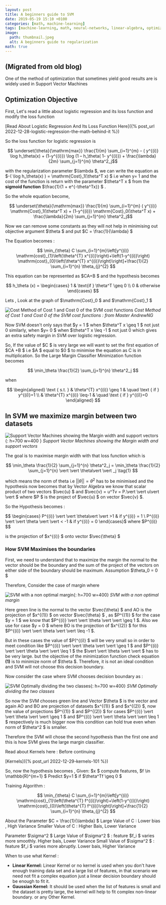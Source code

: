 ```yaml
---
layout: post
title: A beginners guide to SVM
date: 2019-05-19 15:10 +0100
categories: [math, machine-learning]
tags: [machine-learning, math, neural-networks, linear-algebra, optimization, svm]
image:
  path: thumbnail.jpeg
  alt: A beginners guide to regularization
math: true
---
```


## (Migrated from old blog)

One of the method of optimization that sometimes yield good results are is widely used in Support Vector Machines

## Optimization Objective

First, Let's read a little about logistic regression and its loss function and modify the loss function

[Read About Logistic Regression And Its Loss Function Here]({% post_url 2022-12-28-logistic-regression-the-math-behind-it %})

So the loss function for logistic regression is

$$ \underset{\theta}{\mathrm{max}} \frac{1}{m} \sum_{i=1}^{m} – ( y^{(i)} \log h_\theta(x) + (1-y^{(i)}) \log (1 – h_\theta( 1- y^{(i)})  + \frac{\lambda}{2m} \sum_{j=1}^{m} \theta^2_j$$

 with the regularization parameter $\lambda $, we can write the equation as $-( \log h_\theta(x) ) = \mathrm{Cost}_1(\theta^T x) $ i.e when y= 1 and the cost of the function is return with the parameter $\theta^T x $ from the **sigmoid function** $\frac{1}{1 + e^{-\theta^Tx}} $ .

So the whole equation become,

$$ \underset{\theta}{\mathrm{max}} \frac{1}{m} \sum_{i=1}^{m} ( y^{(i)} \mathrm{Cost}_1(\theta^T x) + (1-y^{(i)}) \mathrm{Cost}_0(\theta^T x)  + \frac{\lambda}{2m} \sum_{j=1}^{m} \theta^2_j$$

 Now we can remove some constants as they will not help in minimising out objective argument $\theta $ and put $C = \frac{1}{\lambda} $

The Equation becomes :

$$ \min_{\theta} C \sum_{i=1}^{m}\left[y^{(i)} \mathrm{cost}_{1}\left(\theta^{T} x^{(i)}\right)+\left(1-y^{(i)}\right) \mathrm{cost}_{0}\left(\theta^{T} x^{(i)}\right)\right]+\frac{1}{2} \sum_{i=1}^{n} \theta_{j}^{2} $$

This equation can be represented as $CA+B $ and the hypothesis becomes

$$ h_\theta (x) = \begin{cases} 1 & \text{if } \theta^T \geq 0 \\ 0 & otherwise \end{cases} $$

Lets , Look at the graph of $\mathrm{Cost}_0 $ and $\mathrm{Cost}_1 $

![Cost Method of Cost 1 and Cost 0 of the SVM cost functions](Cost-Method-Graph-SVM.png)
_Cost Method of Cost 1 and Cost 0 of the SVM cost functions : from Master AndrewNG_

Now SVM doesn't only says that $y = 1 $ when $\theta^T x \geq 1 $ not just 0 similarly, when $y= 0 $ when $\theta^T x \leq -1 $ not just 0 which gives an extra safety margin in SVM over logistic regression.

So, If the value of $C $ is very large we will want to set the first equation of $CA +B $ i.e $A $ equal to $0 $ to minimise the equation as C is in multiplication. So the Large Margin Classifier Minimization function becomes

$$ \min_\theta \frac{1}{2} \sum_{j=1}^{n} \theta^2_j $$

when

$$ \begin{aligned} \text { s.t. } & \theta^{T} x^{(i)} \geq 1 & \quad \text { if } y^{(i)}=1 \\ & \theta^{T} x^{(i)} \leq-1 & \quad \text { if } y^{(i)}=0 \end{aligned} $$

## In SVM we maximize margin between two datasets

![Support Vector Machines showing the Margin width and support vectors](Support-Vector-With-Margin.png){: h=700 w=400 }
_Support Vector Machines showing the Margin width and support vectors_

The goal is to maximise margin width with that loss function which is

$$ \min_\theta \frac{1}{2} \sum_{j=1}^{n} \theta^2_j = \min_\theta \frac{1}{2} \sum_{j=1}^{n} \vert \vert \theta\vert \vert _j \tag{1} $$

 which means the norm of theta i.e $\vert \vert  \theta \vert \vert  = \theta^2$ has to be minimised and the hypothesis now becomes that by Vector Algebra we know that scalar product of two vectors $\vec{u} $ and $\vec{v} = u^Tv = P.\vert \vert  u\vert \vert  $ where $P $ is the project of $\vec{u} $ on vector $\vec{v} $.

So the Hypothesis becomes :

$$ \begin{cases} P^{(i)} \vert \vert \theta\vert \vert  >1 & if y^{(i)} = 1 \\ P^{(i)} \vert \vert  \theta \vert \vert  < -1 & if y^{(i)} = 0 \end{cases}$ where $P^{(i)} $$

 is the projection of $x^{(i)} $ onto vector $\vec{\theta} $

### How SVM Maximises the boundaries

First, we need to understand that to maximize the margin the normal to the vector should be the boundary and the sum of the project of the vectors on either side of the boundary should be maximum. Assumption $\theta_0 = 0 $

Therefore, Consider the case of margin where

![SVM with a non optimal margin](Bad-Margin-SVM.png){: h=700 w=400}
_SVM with a non optimal margin_

Here green line is the normal to the vector $\vec{\theta} $ and AO is the projection of $x^{(1)} $ on vector $\vec{\theta} $ , as $P^{(1)} $ for the case $y = 1 $ we know that $P^{(i)} \vert \vert  \theta \vert \vert  \geq 1 $. Also we use for case $y = 0 $ where BO is the projection of $x^{(2)} $ for this $P^{(i)} \vert \vert  \theta \vert \vert  \leq -1 $.

But in these cases the value of $P(^{(i)} $ will be very small so in order to meet condition like $P^{(i)} \vert \vert  \theta \vert \vert  \geq 1 $ and $P^{(i)} \vert \vert  \theta \vert \vert  \leq 1 $ the $\vert \vert  \theta \vert \vert  $ has to be very large. but the objective of the minimization function check equation **(1)** is to minimize norm of $\theta $. Therefore, it is not an ideal condition and SVM will not choose this decision boundary.

Now consider the case where SVM chooses decision boundary as :

![SVM Optimally dividing the two classes](Good-Margin-SVM.png){: h=700 w=400}
_SVM Optimally dividing the two classes_

So now the SVM chooses green line and Vector $\theta $ is the vector and again AO and BO are projection of datasets $x^{(1)} $ and $x^{(2)} $, now the value of projections $P^{(1)} $ and $P^{(2)} $ for cases $P^{(i)} \vert \vert  \theta \vert \vert  \geq 1 $ and $P^{(i)} \vert \vert  \theta \vert \vert  \leq 1 $ respectively is much bigger now this condition can hold true even when norm of $\theta^2 $ is smaller.

Therefore the SVM will chose the second hypothesis than the first one and this is how SVM gives the large margin classifier.

Read about Kernels here : Before continuing

[Kernels]({% post_url 2022-12-29-kernels-101 %})

So, now the hypothesis becomes , Given: $x $ compute features, $f \in \mathbb{R}^{m+1} $
Predict $y=1 $ if $\theta^Tf \geq 0 $

Training Algorithm :


$$ \min_{\theta} C \sum_{i=1}^{m}\left[y^{(i)} \mathrm{cost}_{1}\left(\theta^{T} f^{(i)}\right)+\left(1-y^{(i)}\right) \mathrm{cost}_{0}\left(\theta^{T} f^{(i)}\right)\right]+\frac{1}{2} \sum_{i=1}^{n} \theta_{j}^{2} $$

About the Parameter
$C = \frac{1}{\lambda} $
Large Value of C : Lower bias , High Variance
Smaller Value of C : Higher Bais, Lower Variance

Parameter $\sigma^2 $
Large Value of $\sigma^2 $ : feature $f_i $ varies more smoothly.
Higher bais, Lower Variance
Small Value of $\sigma^2 $ : feature $f_i $ varies more abruptly.
Lower bais, Higher Variance

When to use what Kernel :

- **Linear Kernel:** Linear Kernel or no kernel is used when you don't have enough training data set and a large list of features, in that scenario we need not fit a complex equation just a linear decision boundary should be enough to fit it.
- **Gaussian Kernel:** It should be used when the list of features is small and the dataset is pretty large, the kernel will help to fit complex non-linear boundary. or any Other Kernel.

